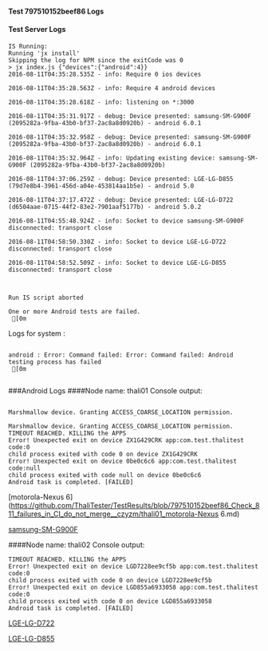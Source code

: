 #### Test 797510152beef86 Logs

#### Test Server Logs
```
IS Running:
Running 'jx install'
Skipping the log for NPM since the exitCode was 0
> jx index.js {"devices":{"android":4}}
2016-08-11T04:35:28.535Z - info: Require 0 ios devices

2016-08-11T04:35:28.563Z - info: Require 4 android devices

2016-08-11T04:35:28.618Z - info: listening on *:3000

2016-08-11T04:35:31.917Z - debug: Device presented: samsung-SM-G900F (2095282a-9fba-43b0-bf37-2ac8a8d0920b) - android 6.0.1

2016-08-11T04:35:32.958Z - debug: Device presented: samsung-SM-G900F (2095282a-9fba-43b0-bf37-2ac8a8d0920b) - android 6.0.1

2016-08-11T04:35:32.964Z - info: Updating existing device: samsung-SM-G900F (2095282a-9fba-43b0-bf37-2ac8a8d0920b)

2016-08-11T04:37:06.259Z - debug: Device presented: LGE-LG-D855 (79d7e8b4-3961-456d-a04e-453814aa1b5e) - android 5.0

2016-08-11T04:37:17.472Z - debug: Device presented: LGE-LG-D722 (d6504aae-0715-44f2-83e2-7901aaf5177b) - android 5.0.2

2016-08-11T04:55:48.924Z - info: Socket to device samsung-SM-G900F disconnected: transport close

2016-08-11T04:58:50.330Z - info: Socket to device LGE-LG-D722 disconnected: transport close

2016-08-11T04:58:52.509Z - info: Socket to device LGE-LG-D855 disconnected: transport close


 
Run IS script aborted
 
One or more Android tests are failed.
 [0m

```


Logs for system : 
```

android : Error: Command failed: Error: Command failed: Android testing process has failed
 [0m


```
###Android Logs
####Node name: thali01
Console output:
```

Marshmallow device. Granting ACCESS_COARSE_LOCATION permission.

Marshmallow device. Granting ACCESS_COARSE_LOCATION permission.
TIMEOUT REACHED. KILLING the APPS
Error! Unexpected exit on device ZX1G429CRK app:com.test.thalitest code:0 
child process exited with code 0 on device ZX1G429CRK 
Error! Unexpected exit on device 0be0c6c6 app:com.test.thalitest code:null 
child process exited with code null on device 0be0c6c6 
Android task is completed. [FAILED]
```
[motorola-Nexus 6](https://github.com/ThaliTester/TestResults/blob/797510152beef86_Check_811_failures_in_CI_do_not_merge__czyzm/thali01_motorola-Nexus 6.md)

[samsung-SM-G900F](https://github.com/ThaliTester/TestResults/blob/797510152beef86_Check_811_failures_in_CI_do_not_merge__czyzm/thali01_samsung-SM-G900F.md)

####Node name: thali02
Console output:
```
TIMEOUT REACHED. KILLING the APPS
Error! Unexpected exit on device LGD7228ee9cf5b app:com.test.thalitest code:0 
child process exited with code 0 on device LGD7228ee9cf5b 
Error! Unexpected exit on device LGD855a6933058 app:com.test.thalitest code:0 
child process exited with code 0 on device LGD855a6933058 
Android task is completed. [FAILED]
```
[LGE-LG-D722](https://github.com/ThaliTester/TestResults/blob/797510152beef86_Check_811_failures_in_CI_do_not_merge__czyzm/thali02_LGE-LG-D722.md)

[LGE-LG-D855](https://github.com/ThaliTester/TestResults/blob/797510152beef86_Check_811_failures_in_CI_do_not_merge__czyzm/thali02_LGE-LG-D855.md)




